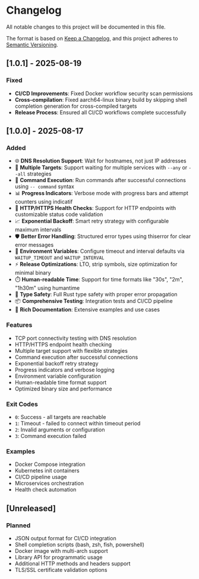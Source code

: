 # Changelog

All notable changes to this project will be documented in this file.

The format is based on [Keep a Changelog](https://keepachangelog.com/en/1.0.0/),
and this project adheres to [Semantic Versioning](https://semver.org/spec/v2.0.0.html).

## [1.0.1] - 2025-08-19

### Fixed

- **CI/CD Improvements**: Fixed Docker workflow security scan permissions
- **Cross-compilation**: Fixed aarch64-linux binary build by skipping shell completion generation for cross-compiled targets
- **Release Process**: Ensured all CI/CD workflows complete successfully

## [1.0.0] - 2025-08-17

### Added

- 🌐 **DNS Resolution Support**: Wait for hostnames, not just IP addresses
- 🔗 **Multiple Targets**: Support waiting for multiple services with `--any` or `--all` strategies
- 🚀 **Command Execution**: Run commands after successful connections using `-- command` syntax
- 📊 **Progress Indicators**: Verbose mode with progress bars and attempt counters using indicatif
- 🏥 **HTTP/HTTPS Health Checks**: Support for HTTP endpoints with customizable status code validation
- 📈 **Exponential Backoff**: Smart retry strategy with configurable maximum intervals
- 🛡️ **Better Error Handling**: Structured error types using thiserror for clear error messages
- 🔧 **Environment Variables**: Configure timeout and interval defaults via `WAITUP_TIMEOUT` and `WAITUP_INTERVAL`
- ⚡ **Release Optimizations**: LTO, strip symbols, size optimization for minimal binary
- ⏱️ **Human-readable Time**: Support for time formats like "30s", "2m", "1h30m" using humantime
- 🎯 **Type Safety**: Full Rust type safety with proper error propagation
- 📦 **Comprehensive Testing**: Integration tests and CI/CD pipeline
- 📖 **Rich Documentation**: Extensive examples and use cases

### Features

- TCP port connectivity testing with DNS resolution
- HTTP/HTTPS endpoint health checking
- Multiple target support with flexible strategies
- Command execution after successful connections
- Exponential backoff retry strategy
- Progress indicators and verbose logging
- Environment variable configuration
- Human-readable time format support
- Optimized binary size and performance

### Exit Codes

- `0`: Success - all targets are reachable
- `1`: Timeout - failed to connect within timeout period
- `2`: Invalid arguments or configuration
- `3`: Command execution failed

### Examples

- Docker Compose integration
- Kubernetes init containers
- CI/CD pipeline usage
- Microservices orchestration
- Health check automation

## [Unreleased]

### Planned

- JSON output format for CI/CD integration
- Shell completion scripts (bash, zsh, fish, powershell)
- Docker image with multi-arch support
- Library API for programmatic usage
- Additional HTTP methods and headers support
- TLS/SSL certificate validation options
